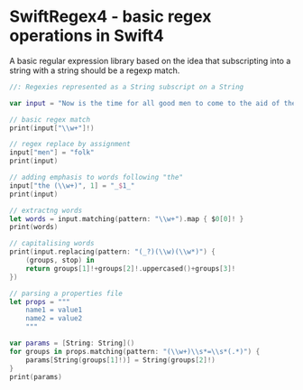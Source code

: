 #  SwiftRegex4 - basic regex operations in Swift4

A basic regular expression library based on the idea that subscripting into a string with
a string should be a regexp match.

```Swift
//: Regexies represented as a String subscript on a String

var input = "Now is the time for all good men to come to the aid of the party"

// basic regex match
print(input["\\w+"]!)

// regex replace by assignment
input["men"] = "folk"
print(input)

// adding emphasis to words following "the"
input["the (\\w+)", 1] = "_$1_"
print(input)

// extractng words
let words = input.matching(pattern: "\\w+").map { $0[0]! }
print(words)

// capitalising words
print(input.replacing(pattern: "(_?)(\\w)(\\w*)") {
    (groups, stop) in
    return groups[1]!+groups[2]!.uppercased()+groups[3]!
})

// parsing a properties file
let props = """
    name1 = value1
    name2 = value2
    """

var params = [String: String]()
for groups in props.matching(pattern: "(\\w+)\\s*=\\s*(.*)") {
    params[String(groups[1]!)] = String(groups[2]!)
}
print(params)
```
